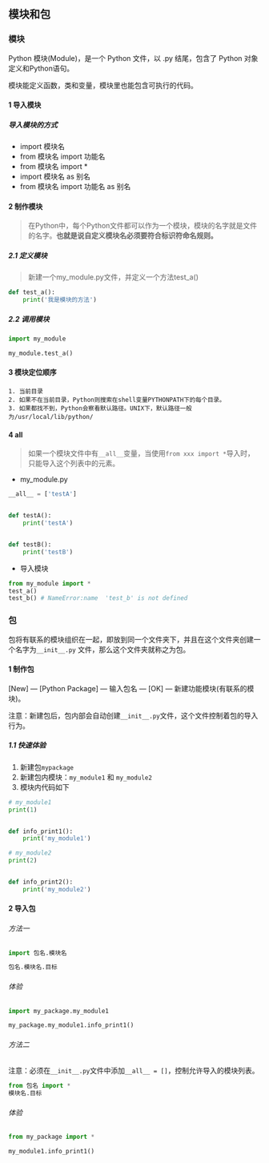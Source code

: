 ## 模块和包

### 模块
Python 模块(Module)，是一个 Python 文件，以 .py 结尾，包含了 Python 对象定义和Python语句。

模块能定义函数，类和变量，模块里也能包含可执行的代码。

#### 1 导入模块
##### 导入模块的方式

- import 模块名
- from 模块名 import 功能名
- from 模块名 import *
- import 模块名 as 别名
- from 模块名 import 功能名 as 别名

#### 2 制作模块
> 在Python中，每个Python文件都可以作为一个模块，模块的名字就是文件的名字。**也就是说自定义模块名必须要符合标识符命名规则。**

##### 2.1 定义模块
> 新建一个my_module.py文件，并定义一个方法test_a()
```python
def test_a():
    print('我是模块的方法')
```
##### 2.2 调用模块
```python
import my_module

my_module.test_a()
```

#### 3 模块定位顺序
```text
1. 当前目录
2. 如果不在当前目录，Python则搜索在shell变量PYTHONPATH下的每个目录。
3. 如果都找不到，Python会察看默认路径。UNIX下，默认路径一般为/usr/local/lib/python/
```

#### 4 __all__
> 如果一个模块文件中有`__all__`变量，当使用`from xxx import *`导入时，只能导入这个列表中的元素。
- my_module.py
```python
__all__ = ['testA']


def testA():
    print('testA')


def testB():
    print('testB')
```
- 导入模块
```python
from my_module import *
test_a()
test_b() # NameError:name  'test_b' is not defined
```

### 包
包将有联系的模块组织在一起，即放到同一个文件夹下，并且在这个文件夹创建一个名字为`__init__.py` 文件，那么这个文件夹就称之为包。

#### 1 制作包

[New] — [Python Package] — 输入包名 — [OK] — 新建功能模块(有联系的模块)。

注意：新建包后，包内部会自动创建`__init__.py`文件，这个文件控制着包的导入行为。

##### 1.1 快速体验

1. 新建包`mypackage`
2. 新建包内模块：`my_module1` 和 `my_module2`
3. 模块内代码如下

```python
# my_module1
print(1)


def info_print1():
    print('my_module1')
```

```python
# my_module2
print(2)


def info_print2():
    print('my_module2')
```

#### 2 导入包
######  方法一
```python
import 包名.模块名

包名.模块名.目标
```

###### 体验

``` python
import my_package.my_module1

my_package.my_module1.info_print1()
```

###### 方法二

注意：必须在`__init__.py`文件中添加`__all__ = []`，控制允许导入的模块列表。

``` python
from 包名 import *
模块名.目标
```

######  体验

``` python
from my_package import *

my_module1.info_print1()
```



